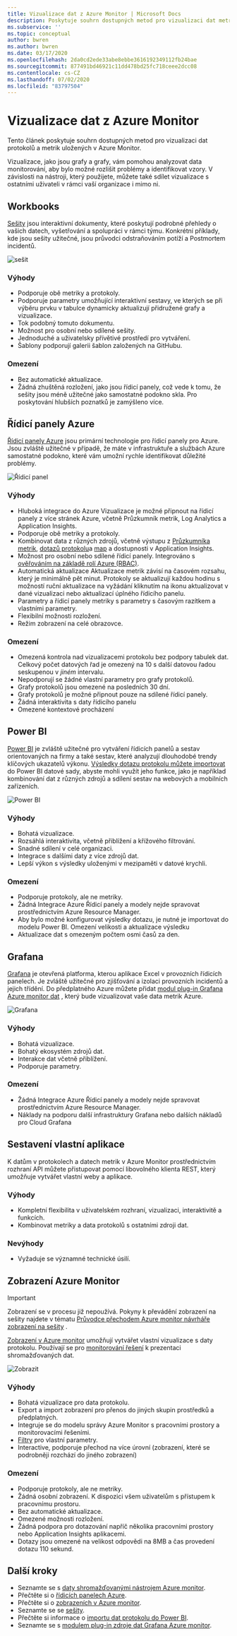 ```yaml
---
title: Vizualizace dat z Azure Monitor | Microsoft Docs
description: Poskytuje souhrn dostupných metod pro vizualizaci dat metrik a protokolů uložených v Azure Monitor.
ms.subservice: ''
ms.topic: conceptual
author: bwren
ms.author: bwren
ms.date: 03/17/2020
ms.openlocfilehash: 2da0cd2ede33abe8ebbe3616192349112fb24bae
ms.sourcegitcommit: 877491bd46921c11dd478bd25fc718ceee2dcc08
ms.contentlocale: cs-CZ
ms.lasthandoff: 07/02/2020
ms.locfileid: "83797504"
---
```

# <a name="visualizing-data-from-azure-monitor"></a>Vizualizace dat z Azure Monitor
Tento článek poskytuje souhrn dostupných metod pro vizualizaci dat protokolů a metrik uložených v Azure Monitor.

Vizualizace, jako jsou grafy a grafy, vám pomohou analyzovat data monitorování, aby bylo možné rozlišit problémy a identifikovat vzory. V závislosti na nástroji, který použijete, můžete také sdílet vizualizace s ostatními uživateli v rámci vaší organizace i mimo ni.

## <a name="workbooks"></a>Workbooks
[Sešity](../azure-monitor/platform/workbooks-overview.md) jsou interaktivní dokumenty, které poskytují podrobné přehledy o vašich datech, vyšetřování a spolupráci v rámci týmu. Konkrétní příklady, kde jsou sešity užitečné, jsou průvodci odstraňováním potíží a Postmortem incidentů.

![sešit](media/visualizations/workbook.png)

### <a name="advantages"></a>Výhody
- Podporuje obě metriky a protokoly.
- Podporuje parametry umožňující interaktivní sestavy, ve kterých se při výběru prvku v tabulce dynamicky aktualizují přidružené grafy a vizualizace.
- Tok podobný tomuto dokumentu.
- Možnost pro osobní nebo sdílené sešity.
- Jednoduché a uživatelsky přívětivé prostředí pro vytváření.
- Šablony podporují galerii šablon založených na GitHubu.

### <a name="limitations"></a>Omezení
- Bez automatické aktualizace.
- Žádná zhuštěná rozložení, jako jsou řídicí panely, což vede k tomu, že sešity jsou méně užitečné jako samostatné podokno skla. Pro poskytování hlubších poznatků je zamýšleno více.


## <a name="azure-dashboards"></a>Řídicí panely Azure
[Řídicí panely Azure](../azure-portal/azure-portal-dashboards.md) jsou primární technologie pro řídicí panely pro Azure. Jsou zvláště užitečné v případě, že máte v infrastruktuře a službách Azure samostatné podokno, které vám umožní rychle identifikovat důležité problémy.

![Řídicí panel](media/visualizations/dashboard.png)

### <a name="advantages"></a>Výhody
- Hluboká integrace do Azure Vizualizace je možné připnout na řídicí panely z více stránek Azure, včetně Průzkumník metrik, Log Analytics a Application Insights.
- Podporuje obě metriky a protokoly.
- Kombinovat data z různých zdrojů, včetně výstupu z [Průzkumníka metrik](platform/metrics-charts.md), [dotazů protokolu](log-query/log-query-overview.md)a [map](app/app-map.md) a dostupnosti v Application Insights.
- Možnost pro osobní nebo sdílené řídicí panely. Integrováno s [ověřováním na základě rolí Azure (RBAC)](../role-based-access-control/overview.md).
- Automatická aktualizace Aktualizace metrik závisí na časovém rozsahu, který je minimálně pět minut. Protokoly se aktualizují každou hodinu s možností ruční aktualizace na vyžádání kliknutím na ikonu aktualizovat v dané vizualizaci nebo aktualizací úplného řídicího panelu.
- Parametry a řídicí panely metriky s parametry s časovým razítkem a vlastními parametry.
- Flexibilní možnosti rozložení.
- Režim zobrazení na celé obrazovce.


### <a name="limitations"></a>Omezení
- Omezená kontrola nad vizualizacemi protokolu bez podpory tabulek dat. Celkový počet datových řad je omezený na 10 s další datovou řadou seskupenou v _jiném_ intervalu.
- Nepodporují se žádné vlastní parametry pro grafy protokolů.
- Grafy protokolů jsou omezené na posledních 30 dní.
- Grafy protokolů je možné připnout pouze na sdílené řídicí panely.
- Žádná interaktivita s daty řídicího panelu
- Omezené kontextové procházení


## <a name="power-bi"></a>Power BI
[Power BI](https://powerbi.microsoft.com/documentation/powerbi-service-get-started/) je zvláště užitečné pro vytváření řídicích panelů a sestav orientovaných na firmy a také sestav, které analyzují dlouhodobé trendy klíčových ukazatelů výkonu. [Výsledky dotazu protokolu můžete importovat](platform/powerbi.md) do Power BI datové sady, abyste mohli využít jeho funkce, jako je například kombinování dat z různých zdrojů a sdílení sestav na webových a mobilních zařízeních.

![Power BI](media/visualizations/power-bi.png)

### <a name="advantages"></a>Výhody
- Bohatá vizualizace.
- Rozsáhlá interaktivita, včetně přiblížení a křížového filtrování.
- Snadné sdílení v celé organizaci.
- Integrace s dalšími daty z více zdrojů dat.
- Lepší výkon s výsledky uloženými v mezipaměti v datové krychli.


### <a name="limitations"></a>Omezení
- Podporuje protokoly, ale ne metriky.
- Žádná Integrace Azure Řídicí panely a modely nejde spravovat prostřednictvím Azure Resource Manager.
- Aby bylo možné konfigurovat výsledky dotazu, je nutné je importovat do modelu Power BI. Omezení velikosti a aktualizace výsledku
- Aktualizace dat s omezeným počtem osmi časů za den.


## <a name="grafana"></a>Grafana
[Grafana](https://grafana.com/) je otevřená platforma, kterou aplikace Excel v provozních řídicích panelech. Je zvláště užitečné pro zjišťování a izolaci provozních incidentů a jejich třídění. Do předplatného Azure můžete přidat [modul plug-in Grafana Azure monitor dat](platform/grafana-plugin.md) , který bude vizualizovat vaše data metrik Azure.

![Grafana](media/visualizations/grafana.png)

### <a name="advantages"></a>Výhody
- Bohatá vizualizace.
- Bohatý ekosystém zdrojů dat.
- Interakce dat včetně přiblížení.
- Podporuje parametry.

### <a name="limitations"></a>Omezení
- Žádná Integrace Azure Řídicí panely a modely nejde spravovat prostřednictvím Azure Resource Manager.
- Náklady na podporu další infrastruktury Grafana nebo dalších nákladů pro Cloud Grafana


## <a name="build-your-own-custom-application"></a>Sestavení vlastní aplikace
K datům v protokolech a datech metrik v Azure Monitor prostřednictvím rozhraní API můžete přistupovat pomocí libovolného klienta REST, který umožňuje vytvářet vlastní weby a aplikace.

### <a name="advantages"></a>Výhody
- Kompletní flexibilita v uživatelském rozhraní, vizualizaci, interaktivitě a funkcích.
- Kombinovat metriky a data protokolů s ostatními zdroji dat.

### <a name="disadvantages"></a>Nevýhody
- Vyžaduje se významné technické úsilí.


## <a name="azure-monitor-views"></a>Zobrazení Azure Monitor

> [!IMPORTANT]
> Zobrazení se v procesu již nepoužívá. Pokyny k převádění zobrazení na sešity najdete v tématu [Průvodce přechodem Azure monitor návrháře zobrazení na sešity](platform/view-designer-conversion-overview.md) .

[Zobrazení v Azure monitor](platform/view-designer.md) umožňují vytvářet vlastní vizualizace s daty protokolu. Používají se pro [monitorování řešení](insights/solutions.md) k prezentaci shromažďovaných dat.


![Zobrazit](media/visualizations/view.png)

### <a name="advantages"></a>Výhody
- Bohatá vizualizace pro data protokolu.
- Export a import zobrazení pro přenos do jiných skupin prostředků a předplatných.
- Integruje se do modelu správy Azure Monitor s pracovními prostory a monitorovacími řešeními.
- [Filtry](platform/view-designer-filters.md) pro vlastní parametry.
- Interactive, podporuje přechod na více úrovní (zobrazení, které se podrobněji rozchází do jiného zobrazení)

### <a name="limitations"></a>Omezení
- Podporuje protokoly, ale ne metriky.
- Žádná osobní zobrazení. K dispozici všem uživatelům s přístupem k pracovnímu prostoru.
- Bez automatické aktualizace.
- Omezené možnosti rozložení.
- Žádná podpora pro dotazování napříč několika pracovními prostory nebo Application Insights aplikacemi.
- Dotazy jsou omezené na velikost odpovědi na 8MB a čas provedení dotazu 110 sekund.

## <a name="next-steps"></a>Další kroky
- Seznamte se s [daty shromažďovanými nástrojem Azure monitor](platform/data-platform.md).
- Přečtěte si o [řídicích panelech Azure](../azure-portal/azure-portal-dashboards.md).
- Přečtěte si o [zobrazeních v Azure monitor](platform/view-designer.md).
- Seznamte se se [sešity](../azure-monitor/platform/workbooks-overview.md).
- Přečtěte si informace o [importu dat protokolu do Power BI](../azure-monitor/platform/powerbi.md).
- Seznamte se s [modulem plug-in zdroje dat Grafana Azure monitor](../azure-monitor/platform/grafana-plugin.md).

